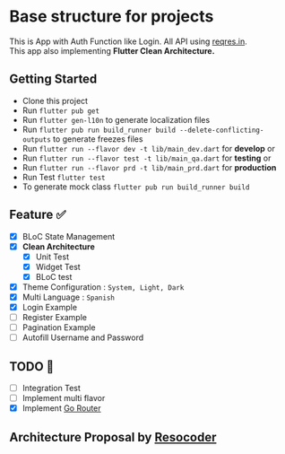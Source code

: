 # Base structure for projects

This is App with Auth Function like Login. All API using [reqres.in](https://reqres.in/).
<br>This app also implementing **Flutter Clean Architecture.**

## Getting Started

- Clone this project
- Run `flutter pub get`
- Run `flutter gen-l10n` to generate localization files
- Run `flutter pub run build_runner build --delete-conflicting-outputs` to generate freezes files
- Run `flutter run --flavor dev -t lib/main_dev.dart` for **develop** or
- Run `flutter run --flavor test -t lib/main_qa.dart` for **testing** or
- Run `flutter run --flavor prd -t lib/main_prd.dart` for **production**
- Run Test `flutter test`
- To generate mock class `flutter pub run build_runner build`

## Feature ✅

- [x] BLoC State Management
- [x] **Clean Architecture**
    - [x] Unit Test
    - [x] Widget Test
    - [x] BLoC test
- [x] Theme Configuration : `System, Light, Dark`
- [x] Multi Language : `Spanish`
- [x] Login Example
- [ ] Register Example
- [ ] Pagination Example
- [ ] Autofill Username and Password

## TODO 📝

- [ ] Integration Test
- [ ] Implement multi flavor
- [x] Implement [Go Router](https://pub.dev/packages/go_router)

## Architecture Proposal by [Resocoder](https://github.com/ResoCoder/flutter-tdd-clean-architecture-course)


